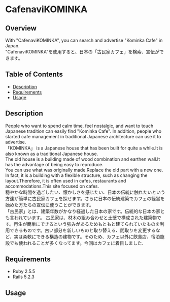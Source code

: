 # CafenaviKOMINKA

## Overview
With "CafenaviKOMINKA", you can search and advertise "Kominka Cafe" in Japan.   
"CafenaviKOMINKA"を使用すると、日本の「古民家カフェ」を検索、宣伝ができます。

## Table of Contents
- [Description](#description)
- [Requirements](#requirements)
- [Usage](#usage)

## Description
People who want to spend calm time, feel nostalgic, and want to touch Japanese tradition can easily find "Kominka Cafe". In addition, people who started cafe management in traditional Japanese architecture can use it to advertise.   
「KOMINKA」 is a Japanese house that has been built for quite a while.It is also known as a traditional Japanese house.  
The old house is a building made of wood combination and earthen wall.It has the advantage of being easy to reproduce.  
You can use what was originally made.Replace the old part with a new one. In fact, it is a building with a flexible structure, such as changing the layout.Therefore, it is often used in cafes, restaurants and accommodations.This site focused on cafes.   
穏やかな時間を過ごしたい、懐かしさを感じたい、日本の伝統に触れたいという方達が簡単に古民家カフェを探せます。さらに日本の伝統建築でカフェの経営を始めた方たちの宣伝に使うことができます。  
「古民家」とは、建築年数がかなり経過した日本の家です。伝統的な日本の家とも言われています。 古民家は、材木の組み合わせと土壁で構成された建築物です。再生が簡単にできるという強みがあるためもともと建てられていたものを利用できるものです。古い部分を新しいものと取り替える、間取りを変更するなど、実は柔軟にできる構造の建物です。そのため、カフェ以外に飲食店、宿泊施設でも使われることが多くなってます。今回はカフェに着目しました. 

## Requirements
* Ruby  2.5.5
* Rails 5.2.3

## Usage
